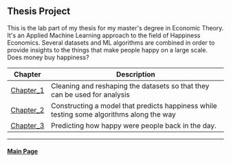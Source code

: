 ## Thesis Project
This is the lab part of my thesis for my master's degree in Economic Theory. It's an Applied Machine Learning approach to the field of Happiness Economics. Several datasets and ML algorithms are combined in order to provide insights to the things that make people happy on a large scale. Does money buy happiness?

Chapter | Description
--------|------------
[Chapter_1](https://nbviewer.jupyter.org/github/nikosga/Thesis_Project/blob/master/Thesis/Part%201__Data%20Cleaning.ipynb) | Cleaning and reshaping the datasets so that they can be used for analysis
[Chapter_2](https://nbviewer.jupyter.org/github/nikosga/Thesis_Project/blob/master/Thesis/Part%202__Regression%20Techniques.ipynb) | Constructing a model that predicts happiness while testing some algorithms along the way
[Chapter_3](https://nbviewer.jupyter.org/github/nikosga/Thesis_Project/blob/master/Thesis/Part%203__Predicting%20The%20Past.ipynb) | Predicting how happy were people back in the day.

-----------------------------------------------------------------------------------------------------------------------------------
#### [Main Page](https://nikosga.github.io)
